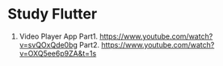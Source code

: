 # Study Flutter
1. Video Player App
Part1. https://www.youtube.com/watch?v=svQOxQde0bg
Part2. https://www.youtube.com/watch?v=OXQ5ee6p9ZA&t=1s
